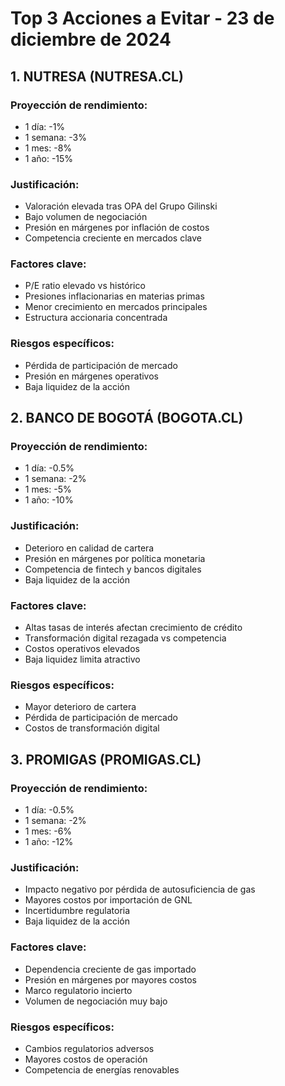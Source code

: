 # Top 3 Acciones a Evitar - 23 de diciembre de 2024

## 1. NUTRESA (NUTRESA.CL)

### Proyección de rendimiento:

- 1 día: -1%
- 1 semana: -3%
- 1 mes: -8%
- 1 año: -15%

### Justificación:

- Valoración elevada tras OPA del Grupo Gilinski
- Bajo volumen de negociación
- Presión en márgenes por inflación de costos
- Competencia creciente en mercados clave

### Factores clave:

- P/E ratio elevado vs histórico
- Presiones inflacionarias en materias primas
- Menor crecimiento en mercados principales
- Estructura accionaria concentrada

### Riesgos específicos:

- Pérdida de participación de mercado
- Presión en márgenes operativos
- Baja liquidez de la acción

## 2. BANCO DE BOGOTÁ (BOGOTA.CL)

### Proyección de rendimiento:

- 1 día: -0.5%
- 1 semana: -2%
- 1 mes: -5%
- 1 año: -10%

### Justificación:

- Deterioro en calidad de cartera
- Presión en márgenes por política monetaria
- Competencia de fintech y bancos digitales
- Baja liquidez de la acción

### Factores clave:

- Altas tasas de interés afectan crecimiento de crédito
- Transformación digital rezagada vs competencia
- Costos operativos elevados
- Baja liquidez limita atractivo

### Riesgos específicos:

- Mayor deterioro de cartera
- Pérdida de participación de mercado
- Costos de transformación digital

## 3. PROMIGAS (PROMIGAS.CL)

### Proyección de rendimiento:

- 1 día: -0.5%
- 1 semana: -2%
- 1 mes: -6%
- 1 año: -12%

### Justificación:

- Impacto negativo por pérdida de autosuficiencia de gas
- Mayores costos por importación de GNL
- Incertidumbre regulatoria
- Baja liquidez de la acción

### Factores clave:

- Dependencia creciente de gas importado
- Presión en márgenes por mayores costos
- Marco regulatorio incierto
- Volumen de negociación muy bajo

### Riesgos específicos:

- Cambios regulatorios adversos
- Mayores costos de operación
- Competencia de energías renovables
